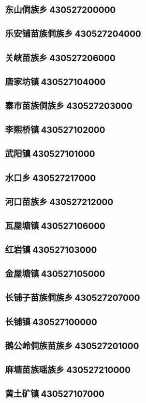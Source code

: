 # 东山侗族乡 430527200000
# 乐安铺苗族侗族乡 430527204000
# 关峡苗族乡 430527206000
# 唐家坊镇 430527104000
# 寨市苗族侗族乡 430527203000
# 李熙桥镇 430527102000
# 武阳镇 430527101000
# 水口乡 430527217000
# 河口苗族乡 430527212000
# 瓦屋塘镇 430527106000
# 红岩镇 430527103000
# 金屋塘镇 430527105000
# 长铺子苗族侗族乡 430527207000
# 长铺镇 430527100000
# 鹅公岭侗族苗族乡 430527201000
# 麻塘苗族瑶族乡 430527210000
# 黄土矿镇 430527107000
